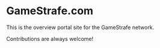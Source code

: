# GameStrafe.com

This is the overview portal site for the GameStrafe network.

Contributions are always welcome!
